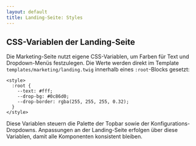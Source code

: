 ```yaml
---
layout: default
title: Landing-Seite: Styles
---
```


## CSS-Variablen der Landing-Seite

Die Marketing-Seite nutzt eigene CSS-Variablen, um Farben für Text und Dropdown-Menüs festzulegen. Die Werte werden direkt im Template `templates/marketing/landing.twig` innerhalb eines `:root`-Blocks gesetzt:

```twig
<style>
  :root {
    --text: #fff;
    --drop-bg: #0c86d0;
    --drop-border: rgba(255, 255, 255, 0.32);
  }
</style>
```

Diese Variablen steuern die Palette der Topbar sowie der Konfigurations-Dropdowns. Anpassungen an der Landing-Seite erfolgen über diese Variablen, damit alle Komponenten konsistent bleiben.
